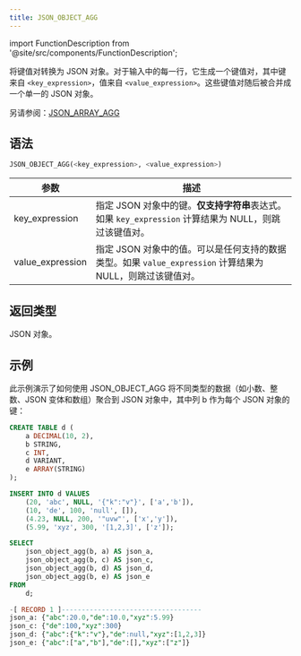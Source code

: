 ```yaml
---
title: JSON_OBJECT_AGG
---
```


import FunctionDescription from '@site/src/components/FunctionDescription';

<FunctionDescription description="引入或更新：v1.2.611"/>

将键值对转换为 JSON 对象。对于输入中的每一行，它生成一个键值对，其中键来自 `<key_expression>`，值来自 `<value_expression>`。这些键值对随后被合并成一个单一的 JSON 对象。

另请参阅：[JSON_ARRAY_AGG](aggregate-json-array-agg.md)

## 语法

```sql
JSON_OBJECT_AGG(<key_expression>, <value_expression>)
```

| 参数             | 描述                                                                                     |
|------------------|------------------------------------------------------------------------------------------|
| key_expression   | 指定 JSON 对象中的键。**仅支持字符串**表达式。如果 `key_expression` 计算结果为 NULL，则跳过该键值对。 |
| value_expression | 指定 JSON 对象中的值。可以是任何支持的数据类型。如果 `value_expression` 计算结果为 NULL，则跳过该键值对。 |

## 返回类型

JSON 对象。

## 示例

此示例演示了如何使用 JSON_OBJECT_AGG 将不同类型的数据（如小数、整数、JSON 变体和数组）聚合到 JSON 对象中，其中列 b 作为每个 JSON 对象的键：

```sql
CREATE TABLE d (
    a DECIMAL(10, 2), 
    b STRING, 
    c INT, 
    d VARIANT, 
    e ARRAY(STRING)
);

INSERT INTO d VALUES
    (20, 'abc', NULL, '{"k":"v"}', ['a','b']),
    (10, 'de', 100, 'null', []),
    (4.23, NULL, 200, '"uvw"', ['x','y']),
    (5.99, 'xyz', 300, '[1,2,3]', ['z']);

SELECT
    json_object_agg(b, a) AS json_a,
    json_object_agg(b, c) AS json_c,
    json_object_agg(b, d) AS json_d,
    json_object_agg(b, e) AS json_e
FROM
    d;

-[ RECORD 1 ]-----------------------------------
json_a: {"abc":20.0,"de":10.0,"xyz":5.99}
json_c: {"de":100,"xyz":300}
json_d: {"abc":{"k":"v"},"de":null,"xyz":[1,2,3]}
json_e: {"abc":["a","b"],"de":[],"xyz":["z"]}
```